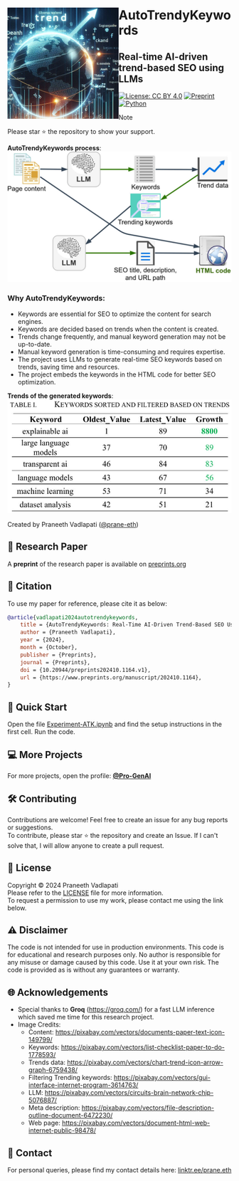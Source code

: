 <!-- Copyright (c) 2024 Praneeth Vadlapati -->

# <img src="./files/logo_small.jpg" align="left" width="250" alt="AutoTrendyKeywords" /> AutoTrendyKeywords

## Real-time AI-driven trend-based SEO using LLMs

[![License: CC BY 4.0](https://img.shields.io/badge/License-CC_BY_4.0-darkgreen.svg?style=for-the-badge)](./LICENSE.md)
[![Preprint](https://img.shields.io/badge/Preprint-202410.1164-yellow?style=for-the-badge)](https://www.preprints.org/manuscript/202410.1164)
[![Python](https://img.shields.io/badge/Python-3776AB?style=for-the-badge&logo=python&logoColor=ffdd54)](https://www.python.org/)
<!-- [![Medium](https://img.shields.io/badge/Medium-12100E?style=for-the-badge&logo=medium&logoColor=white)](https://medium.com/@praneeth.v/<link here>) -->

> [!NOTE]
> Please star :star: the repository to show your support. <br>

<!-- Workflow images -->
**AutoTrendyKeywords process**: <br>
<img src="./files/ATK_flow.jpg" alt="ATK flow" width="800">

### Why AutoTrendyKeywords:
- Keywords are essential for SEO to optimize the content for search engines.
- Keywords are decided based on trends when the content is created.
- Trends change frequently, and manual keyword generation may not be up-to-date.
- Manual keyword generation is time-consuming and requires expertise.
- The project uses LLMs to generate real-time SEO keywords based on trends, saving time and resources.
- The project embeds the keywords in the HTML code for better SEO optimization.

**Trends of the generated keywords**: <br>
<img src="./files/Result.jpg" alt="Result" width="800"> <br>


Created by Praneeth Vadlapati ([@prane-eth](https://github.com/prane-eth))


## :page_facing_up: Research Paper
A **preprint** of the research paper is available on [preprints.org](https://www.preprints.org/manuscript/202410.1164) <br>

## :bookmark_tabs: Citation
To use my paper for reference, please cite it as below:
```bibtex
@article{vadlapati2024autotrendykeywords,
	title = {AutoTrendyKeywords: Real-Time AI-Driven Trend-Based SEO Using LLMs},
	author = {Praneeth Vadlapati},
	year = {2024},
	month = {October},
	publisher = {Preprints},
	journal = {Preprints},
	doi = {10.20944/preprints202410.1164.v1},
	url = {https://www.preprints.org/manuscript/202410.1164},
}
```


## :rocket: Quick Start
Open the file [Experiment-ATK.ipynb](Experiment-ATK.ipynb)
	and find the setup instructions in the first cell.
Run the code. <br>


## :computer: More Projects
For more projects, open the profile: **[@Pro-GenAI](https://github.com/Pro-GenAI)** <br>


## :hammer_and_wrench: Contributing
Contributions are welcome! Feel free to create an issue for any bug reports or suggestions. <br>
To contribute, please star :star: the repository and create an Issue. If I can't solve that, I will allow anyone to create a pull request.<br>


## :identification_card: License
Copyright &copy; 2024 Praneeth Vadlapati <br>
Please refer to the [LICENSE](./LICENSE.md) file for more information. <br>
To request a permission to use my work, please contact me using the link below.


## :warning: Disclaimer
The code is not intended for use in production environments.
This code is for educational and research purposes only.
No author is responsible for any misuse or damage caused by this code.
Use it at your own risk. The code is provided as is without any guarantees or warranty.


## :globe_with_meridians: Acknowledgements
- Special thanks to **Groq** (https://groq.com/) for a fast LLM inference which saved me time for this research project.
- Image Credits:
	- Content: https://pixabay.com/vectors/documents-paper-text-icon-149799/
	- Keywords: https://pixabay.com/vectors/list-checklist-paper-to-do-1778593/
	- Trends data: https://pixabay.com/vectors/chart-trend-icon-arrow-graph-6759438/
	- Filtering Trending keywords: https://pixabay.com/vectors/gui-interface-internet-program-3614763/	
	- LLM: https://pixabay.com/vectors/circuits-brain-network-chip-5076887/
	- Meta description: https://pixabay.com/vectors/file-description-outline-document-6472230/
	- Web page: https://pixabay.com/vectors/document-html-web-internet-public-98478/


## :email: Contact
For personal queries, please find my contact details here: [linktr.ee/prane.eth](https://linktr.ee/prane.eth)

